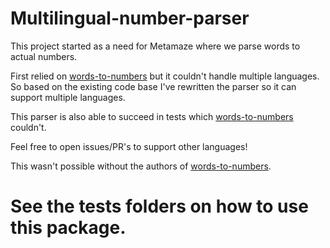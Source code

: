 # Multilingual-number-parser

This project started as a need for Metamaze where we parse words to actual numbers.

First relied on [words-to-numbers](https://github.com/finnfiddle/words-to-numbers) but it couldn't handle multiple languages. So based on the existing code base I've rewritten the parser so it can support multiple languages.

This parser is also able to succeed in tests which [words-to-numbers](https://github.com/finnfiddle/words-to-numbers) couldn't.

Feel free to open issues/PR's to support other languages!

This wasn't possible without the authors of [words-to-numbers](https://github.com/finnfiddle/words-to-numbers).

# See the tests folders on how to use this package.
